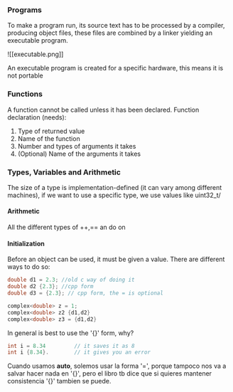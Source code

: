 ### Programs
To make a program run, its source text has to be processed by a compiler, producing object files, these files are combined by a linker yielding an executable program.

![[executable.png]]



An executable program is created for a specific hardware, this means it is not portable 


### Functions
A function cannot be called unless it has been declared.
Function declaration (needs):
1. Type of returned value
2. Name of the function
3. Number and types of arguments it takes
4. (Optional) Name of the arguments it takes

### Types, Variables and Arithmetic
The size of a type is implementation-defined (it can vary among different machines), if we want to use a specific type, we use values like uint32_t/

#### Arithmetic
All the different types of ++,== an do on 

#### Initialization 
Before an object can be used, it must be given a value. There are different ways to do so:
```cpp
double d1 = 2.3; //old c way of doing it
double d2 {2.3}; //cpp form
double d3 = {2.3}; // cpp form, the = is optional

complex<double> z = 1;
complex<double> z2 {d1,d2}
complex<double> z3 = {d1,d2}
```

In general is best to use the '{}' form, why?
``` cpp
int i = 8.34         // it saves it as 8
int i {8.34}.        // it gives you an error
```

Cuando usamos **auto**, solemos usar la forma '=', porque tampoco nos va a salvar hacer nada en '{}', pero el libro tb dice que si quieres mantener consistencia '{}' tambien se puede. 


